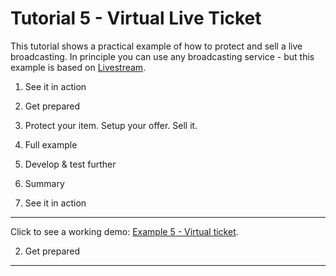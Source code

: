 Tutorial 5 - Virtual Live Ticket
========================================

This tutorial shows a practical example of how to protect and sell a live broadcasting. In principle you can use any broadcasting service - but this example is based on [Livestream](http://livestream.com).

1. See it in action
2. Get prepared
3. Protect your item. Setup your offer. Sell it.
4. Full example
5. Develop & test further
6. Summary

1. See it in action
-------------------

Click to see a working demo: [Example 5 - Virtual ticket](http://demos.cleeng.com/virtualticket).

2. Get prepared
---------------------------
